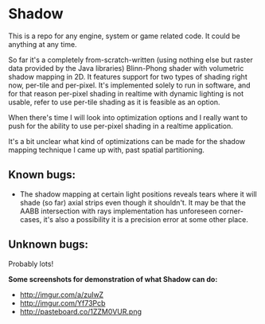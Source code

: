 Shadow
======

This is a repo for any engine, system or game related code. It could be anything at any time.

So far it's a completely from-scratch-written (using nothing else but raster data provided by the Java libraries) Blinn-Phong shader with volumetric shadow mapping in 2D.
It features support for two types of shading right now, per-tile and per-pixel. It's implemented solely to run in
software, and for that reason per-pixel shading in realtime with dynamic lighting is not usable, refer to use
per-tile shading as it is feasible as an option.

When there's time I will look into optimization options and I really want to push for the ability to use per-pixel shading
in a realtime application. 

It's a bit unclear what kind of optimizations can be made for the shadow mapping technique I came up with,
past spatial partitioning.

Known bugs:
---------------------
- The shadow mapping at certain light positions reveals tears where it will shade (so far) axial strips even though
it shouldn't. It may be that the AABB intersection with rays implementation has unforeseen corner-cases,
it's also a possibility it is a precision error at some other place.

Unknown bugs:
--------------------
Probably lots!


**Some screenshots for demonstration of what Shadow can do:**
- http://imgur.com/a/zuIwZ
- http://imgur.com/Yf73Pcb
- http://pasteboard.co/1ZZM0VUR.png
